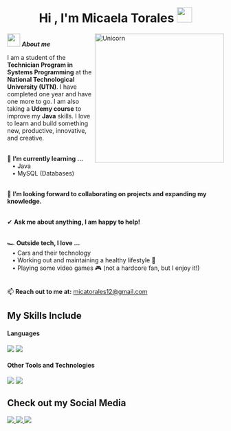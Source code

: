 <h1 align="center"><b>Hi , I'm Micaela Torales </b><img src="https://media.giphy.com/media/hvRJCLFzcasrR4ia7z/giphy.gif" width="35"></h1>

<img align="right" width=300px alt="Unicorn" src="https://c.tenor.com/GN73MKBawZYAAAAi/busy-cute.gif" />

 <img src="https://media.giphy.com/media/ObNTw8Uzwy6KQ/giphy.gif" width="30px">&nbsp;***About me***

I am a student of the **Technician Program in Systems Programming** at the **National Technological University (UTN)**. I have completed one year and have one more to go. I am also taking a **Udemy course** to improve my **Java** skills. I love to learn and build something new, productive, innovative, and creative.<br><br>

🌱 **I’m currently learning ...**  
&nbsp;&nbsp;&nbsp;• Java  
&nbsp;&nbsp;&nbsp;• MySQL (Databases) <br><br>

👯 **I’m looking forward to collaborating on projects and expanding my knowledge.**<br><br>

✔ **Ask me about anything, I am happy to help!**<br><br>

🏎️ **Outside tech, I love ...**  
&nbsp;&nbsp;&nbsp;• Cars and their technology  
&nbsp;&nbsp;&nbsp;• Working out and maintaining a healthy lifestyle 💪  
&nbsp;&nbsp;&nbsp;• Playing some video games 🎮 (not a hardcore fan, but I enjoy it!)<br><br>

📫 **Reach out to me at:** <a href="mailto:micatorales12@gmail.com">micatorales12@gmail.com</a>
## My Skills Include

<h4> Languages </h4>
<span> 
  <img src="https://img.shields.io/badge/Java-ED8B00?style=for-the-badge&logo=java&logoColor=white">
  <img src="https://img.shields.io/badge/python-3670A0?style=for-the-badge&logo=python&logoColor=ffdd54">
</span>
<h4> Other Tools and Technologies </h4>
<span>
  <img src="https://img.shields.io/badge/Git-F05032?style=for-the-badge&logo=git&logoColor=white">
  <img src="https://img.shields.io/badge/mysql-4479A1.svg?style=for-the-badge&logo=mysql&logoColor=white">

</span>

## Check out my Social Media

<a href= "https://www.instagram.com/_micatorales/">
  <img src="https://img.shields.io/badge/Instagram-%23E4405F.svg?style=for-the-badge&logo=Instagram&logoColor=white">
</a>
<a href= "https://www.facebook.com/mica.torales.3990?locale=es_LA">
  <img src="https://img.shields.io/badge/Facebook-%231877F2.svg?style=for-the-badge&logo=Facebook&logoColor=white">
</a>
<a href= "https://www.tiktok.com/@micatoraless_?lang=es">
  <img src="https://img.shields.io/badge/TikTok-%23000000.svg?style=for-the-badge&logo=TikTok&logoColor=white">
</a>
